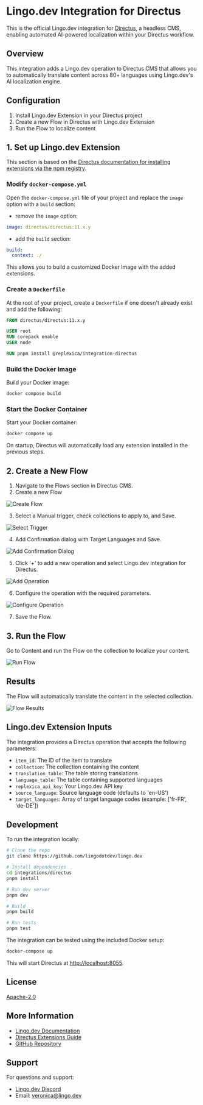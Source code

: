 # Lingo.dev Integration for Directus

This is the official Lingo.dev integration for [Directus](https://directus.io), a headless CMS, enabling automated AI-powered localization within your Directus workflow.

## Overview

This integration adds a Lingo.dev operation to Directus CMS that allows you to automatically translate content across 80+ languages using Lingo.dev's AI localization engine.

## Configuration

1. Install Lingo.dev Extension in your Directus project
2. Create a new Flow in Directus with Lingo.dev Extension
3. Run the Flow to localize content

## 1. Set up Lingo.dev Extension

This section is based on the [Directus documentation for installing extensions via the npm registry](https://docs.directus.io/extensions/installing-extensions.html#installing-via-the-npm-registry).

### Modify `docker-compose.yml`

Open the `docker-compose.yml` file of your project and replace the `image` option with a `build` section:

- remove the `image` option:

```yaml
image: directus/directus:11.x.y
```

- add the `build` section:

```yaml
build:
  context: ./
```

This allows you to build a customized Docker Image with the added extensions.

### Create a `Dockerfile`

At the root of your project, create a `Dockerfile` if one doesn't already exist and add the following:

```Dockerfile
FROM directus/directus:11.x.y

USER root
RUN corepack enable
USER node

RUN pnpm install @replexica/integration-directus
```

### Build the Docker Image

Build your Docker image:

```bash
docker compose build
```

### Start the Docker Container

Start your Docker container:

```bash
docker compose up
```

On startup, Directus will automatically load any extension installed in the previous steps.

## 2. Create a New Flow

1. Navigate to the Flows section in Directus CMS.
2. Create a new Flow

![Create Flow](https://nlugbbdqxnqwhydszieg.supabase.co/storage/v1/object/public/replexica-integration-directus/create-flow.png)

3. Select a Manual trigger, check collections to apply to, and Save.

![Select Trigger](https://nlugbbdqxnqwhydszieg.supabase.co/storage/v1/object/public/replexica-integration-directus/create-new-flow-trigger.png)

4. Add Confirmation dialog with Target Languages and Save.

![Add Confirmation Dialog](https://nlugbbdqxnqwhydszieg.supabase.co/storage/v1/object/public/replexica-integration-directus/confirmation-dialog.png)

5. Click '+' to add a new operation and select Lingo.dev Integration for Directus.

![Add Operation](https://nlugbbdqxnqwhydszieg.supabase.co/storage/v1/object/public/replexica-integration-directus/replexica-operation.png)

6. Configure the operation with the required parameters.

![Configure Operation](https://nlugbbdqxnqwhydszieg.supabase.co/storage/v1/object/public/replexica-integration-directus/replexica-operation-settings.png)

7. Save the Flow.

## 3. Run the Flow

Go to Content and run the Flow on the collection to localize your content.

![Run Flow](https://nlugbbdqxnqwhydszieg.supabase.co/storage/v1/object/public/replexica-integration-directus/run-flow.png)

## Results

The Flow will automatically translate the content in the selected collection.

![Flow Results](https://nlugbbdqxnqwhydszieg.supabase.co/storage/v1/object/public/replexica-integration-directus/flow-results.png)

## Lingo.dev Extension Inputs

The integration provides a Directus operation that accepts the following parameters:

- `item_id`: The ID of the item to translate
- `collection`: The collection containing the content
- `translation_table`: The table storing translations
- `language_table`: The table containing supported languages
- `replexica_api_key`: Your Lingo.dev API key
- `source_language`: Source language code (defaults to 'en-US')
- `target_languages`: Array of target language codes (example: ['fr-FR', 'de-DE'])

## Development

To run the integration locally:

```bash
# Clone the repo
git clone https://github.com/lingodotdev/lingo.dev

# Install dependencies
cd integrations/directus
pnpm install

# Run dev server
pnpm dev

# Build
pnpm build

# Run tests
pnpm test
```

The integration can be tested using the included Docker setup:

```bash
docker-compose up
```

This will start Directus at [http://localhost:8055](http://localhost:8055).

## License

[Apache-2.0](./LICENSE)

## More Information

- [Lingo.dev Documentation](https://lingo.dev/cli)
- [Directus Extensions Guide](https://docs.directus.io/extensions/operations)
- [GitHub Repository](https://github.com/lingodotdev/lingo.dev)

## Support

For questions and support:

- [Lingo.dev Discord](https://lingo.dev/go/discord)
- Email: <veronica@lingo.dev>
